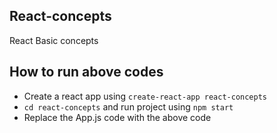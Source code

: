 ## React-concepts
React Basic concepts

## How to run above codes
* Create a react app using `create-react-app react-concepts`
* `cd react-concepts` and run project using `npm start`
* Replace the App.js code with the above code

